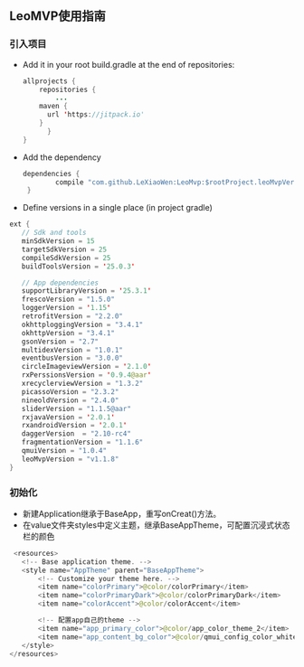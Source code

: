 ## LeoMVP使用指南
### 引入项目
- Add it in your root build.gradle at the end of repositories:
  ``` java
  allprojects {
      repositories {
          ...
      maven { 
        url 'https://jitpack.io' 
      }
        }
  }
  ```

- Add the dependency
  ``` java
  dependencies {
          compile "com.github.LeXiaoWen:LeoMvp:$rootProject.leoMvpVersion"
   }
  ```

- Define versions in a single place (in project gradle)
 ``` java
 ext {
    // Sdk and tools
    minSdkVersion = 15
    targetSdkVersion = 25
    compileSdkVersion = 25
    buildToolsVersion = '25.0.3'

    // App dependencies
    supportLibraryVersion = '25.3.1'
    frescoVersion = "1.5.0"
    loggerVersion = '1.15'
    retrofitVersion = "2.2.0"
    okhttploggingVersion = "3.4.1"
    okhttpVersion = "3.4.1"
    gsonVersion = "2.7"
    multidexVersion = "1.0.1"
    eventbusVersion = "3.0.0"
    circleImageviewVersion = '2.1.0'
    rxPerssionsVersion = '0.9.4@aar'
    xrecyclerviewVersion = "1.3.2"
    picassoVersion = "2.3.2"
    nineoldVersion = "2.4.0"
    sliderVersion = "1.1.5@aar"
    rxjavaVersion = '2.0.1'
    rxandroidVersion = '2.0.1'
    daggerVersion  = "2.10-rc4"
    fragmentationVersion = "1.1.6"
    qmuiVersion = "1.0.4"
    leoMvpVersion = "v1.1.8"
}
 ```

### 初始化
- 新建Application继承于BaseApp，重写onCreat()方法。
- 在value文件夹styles中定义主题，继承BaseAppTheme，可配置沉浸式状态栏的颜色
 ```java
  <resources>
    <!-- Base application theme. -->
    <style name="AppTheme" parent="BaseAppTheme">
        <!-- Customize your theme here. -->
        <item name="colorPrimary">@color/colorPrimary</item>
        <item name="colorPrimaryDark">@color/colorPrimaryDark</item>
        <item name="colorAccent">@color/colorAccent</item>

        <!-- 配置app自己的theme -->
        <item name="app_primary_color">@color/app_color_theme_2</item>
        <item name="app_content_bg_color">@color/qmui_config_color_white</item>
    </style>
</resources>
 ```
